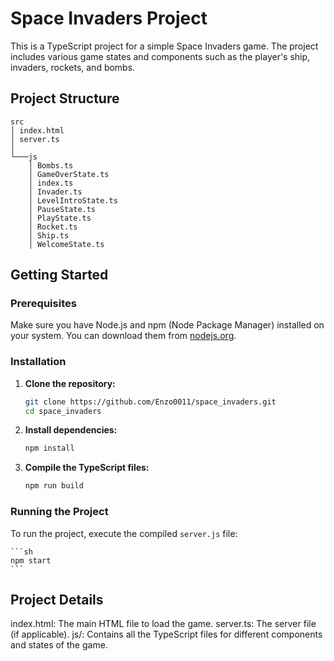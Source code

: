 # Space Invaders Project

This is a TypeScript project for a simple Space Invaders game. The project includes various game states and components such as the player's ship, invaders, rockets, and bombs.

## Project Structure

```
src
│ index.html
│ server.ts
│
└───js
    │ Bombs.ts
    │ GameOverState.ts
    │ index.ts
    │ Invader.ts
    │ LevelIntroState.ts
    │ PauseState.ts
    │ PlayState.ts
    │ Rocket.ts
    │ Ship.ts
    │ WelcomeState.ts
```

## Getting Started

### Prerequisites

Make sure you have Node.js and npm (Node Package Manager) installed on your system. You can download them from [nodejs.org](https://nodejs.org/).

### Installation

1. **Clone the repository:**

    ```sh
    git clone https://github.com/Enzo0011/space_invaders.git
    cd space_invaders
    ```

2. **Install dependencies:**

    ```sh
    npm install
    ```

3. **Compile the TypeScript files:**

    ```sh
    npm run build
    ```

### Running the Project

To run the project, execute the compiled `server.js` file:

    ```sh
    npm start
    ```

## Project Details
index.html: The main HTML file to load the game.
server.ts: The server file (if applicable).
js/: Contains all the TypeScript files for different components and states of the game.
